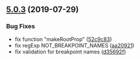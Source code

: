 ## [5.0.3](https://github.com/typographist/postcss/compare/v5.0.2...v5.0.3) (2019-07-29)


### Bug Fixes

* fix function "makeRootProp" ([52c9c83](https://github.com/typographist/postcss/commit/52c9c83))
* fix regExp NOT_BREAKPOINT_NAMES ([aa20921](https://github.com/typographist/postcss/commit/aa20921))
* fix validation for breakpoint names ([d35692f](https://github.com/typographist/postcss/commit/d35692f))
